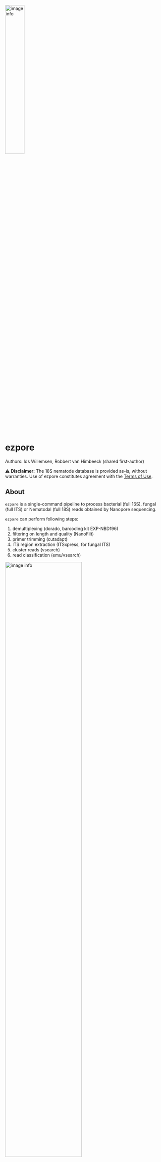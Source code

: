 <img src="ezpore_logo.png" alt="image info" width="35%">

# ezpore

Authors: Ids Willemsen, Robbert van Himbeeck (shared first-author)

⚠️ **Disclaimer:** The 18S nematode database is provided as-is, without warranties. Use of ezpore constitutes agreement with the [Terms of Use](TERMS_OF_USE.md).

## About

`ezpore` is a single-command pipeline to process bacterial (full 16S), fungal (full ITS) or Nematodal (full 18S) reads obtained by Nanopore sequencing.

`ezpore` can perform following steps:

1) demultiplexing (dorado, barcoding kit EXP-NBD196)
2) filtering on length and quality (NanoFilt)
3) primer trimming (cutadapt)
4) ITS region extraction (ITSxpress, for fungal ITS)
5) cluster reads (vsearch)
6) read classification (emu/vsearch)

<img src="Diagram.png" alt="image info" width="70%">

## Installation & prerequisites

`ezpore` is developed for Linux operating systems and will likely also work on other Unix-like OS (e.g. MacOS). 

Usage on Windows is not supported, however Windows Subsystem for Linux (WSL) can be used (see section "WSL installation instructions").

Be aware that running on windows takes way longer than on a Linux machine!

### WSL installation instructions

Follow these steps to install Windows Subsystem for Linux (WSL) on a Windows 10 or 11 machine.

1) Open PowerShell as Administrator: Press `Windows + X` and select **Windows PowerShell (Admin)** or **Windows Terminal (Admin)**.
2) Install WSL: Run the following command in the PowerShell window:
```
wsl --install
```

### Prerequisite installation instructions

To use `ezpore`, `conda` and `snakemake` need to be installed on your system. To first install `conda` perform following steps:

1) 
```
wget https://repo.anaconda.com/miniconda/Miniconda3-latest-Linux-x86_64.sh #
```
2)
```
bash Miniconda3-latest-Linux-x86_64.sh #
```
navigate trough the interactive installation shell: Choose **yes** by “Do you wish the installer to initialize Miniconda3 by running conda init? [yes|no]" 
   
3) open a new terminal, (base) will appearing at the beginning of every rule.

4) Install snakemake with the following command:
```
conda install -c conda-forge -c bioconda snakemake
```


### Downloading and running ezpore
To 'install' `ezpore`:

1) clone the repository into your local directory using `git clone https://github.com/ids-willemsen/ezpore.git` or download the [ezpore.zip](https://github.com/ids-willemsen/ezpore/raw/main/ezpore.zip) file from the github and extract it to the directory of your choice. The `ezpore.zip` contains all files necessary for your run.
2) copy your sequencing file (fastq) to the same folder that contains the extracted [ezpore.zip](https://github.com/ids-willemsen/ezpore/raw/main/ezpore.zip) file, or cd to the ezpore folder.
3) In the case of demultiplexed data: in the extraction folder containing the [ezpore.zip](https://github.com/ids-willemsen/ezpore/raw/main/ezpore.zip) contents, create a folder called 'demux' and copy your demultiplexed files to there.
4) Edit the settingsfile.yaml to correspond with your preferred run settings - arguments are explained below.
5) Edit the barcode_files.txt to only contain barcodes you want to be analyzed - in the case this file is empty or not present, the `ezpore` pipeline will use all files. 

6) Before running `ezpore` your folder should contain the following files:
   1. snakefile.smk
   2. settingsfile.yaml
   3. barcode_files.txt
   4. ezpore_conda.yaml
   5. A non-demultiplexed fastq or a folder called 'demux' containing demultiplexed files!
8) Finally, run the `ezpore` pipeline with the command, consider changing the classifier slots and cores based on your available RAM/threads:

```
snakemake --snakefile snakefile.smk --use-conda --cores all --resources classifier_slots=6
```

# The settingsfile

The settingsfile.yaml contains all possible arguments that can be used by ezpore. 

The `settingsfile.yaml` includes following arguments:

| argument | description | input type | default value |
| -------- | ----------- | ------------  | ------------- |
|keep_steps | option to delete steps to avoid directory bloating | True/False | True |
|demultiplex | demultiplexes the data using dorado | True/False | True |
|min | the minimum read length (in bp). Shorter reads are removed | integer | 100 | 
|max |the maximum read length (in bp). Larger reads are removed | INTEGER | 10000 |
|quality | the minimum average read quality to be retained. Reads with lower Q score are removed | INTEGER | 15 |
|trim_primers | removes primers using cutadapt | True/False | False |
|primer_error_rate | the maximum allowed error rate for primer trimming. | UNIT INTERVAL[0-1} | 0.2 |
|clustering | clusters sequences using vsearch | True/False | False |
|cluster_perc | the percentage identity to cluster on using vsearch. | UNIT INTERVAL[0-1} | 0.97 |
|threads | the number of threads are used throughout the pipeline | INTEGER | 24 |
|group | the group of organisms: bacteria (16S_bac), nematodes (18S_nem) or fungi (ITS_fun) | STRING | none |
|barcode_file | the path to your barcode_files.txt| STRING| none |
|input_file | the input file (.fastq) of the analysis, in case demultiplexing is not performed you leave this empty like `""` | .fastq file | none | 
|forward_primer | the primer sequence of your forward primer | STRING| none|
|forward_primer | the primer sequence of your reverse primer | STRING| none|
|classifier | the classifier you would like to use for taxonomic identification| emu/vsearch| none |
|min_abundance | the minimum relative abundance of an organism to be retained by emu | UNIT INTERVAL[0-1] | 0.0001 |
|rank | the taxonomic rank which emu uses to combine output of all files | species,genus, etc. | species | 
|vsearch_id | the minimum percent identity that vsearch will include in your output| 0.97|
|custom_database | use a custom database| True/False| False|
|custom_database_path | The path to your custom database| none|

### Using a custom database
`ezpore` is equipped to automatically download the 16S SILVA database for bacteria, the UNITE ITS database for fungi, and our in-house 18S Nematode database for both 'emu' and 'vsearch' classification. If you prefer to use your own database, this is possible by changing the custom_database argument to 'True' and adding the database path to custom_database_path. In this case, the database files should be present should be in the correct format as used by vsearch/emu. If you choose to use emu, the custom_database_path should lead to a directory containing the taxonomy.tsv and species_taxid.fasta. If you choose to use vsearch, the custom_database_path should lead to a .fasta file vsearch database format. Mind that the `group` should still be set in the settingsfile (e.g. in the case you want to use ITS extraction set it to ITS_fun or if you would like to trim primers use 16S_bac/18S_nem).

### Output
#### Emu
When using emu, the `results` folder contains taxonomic identification tables for each barcode, and two combined OTU tables containing either relative abundance or total counts. Emu combines clustered OTUs when they are identified to the same taxonomic group. If you want to keep each OTU separate, we recommend using vsearch.

#### Vsearch
When using vsearch, the `results` folder contains a combined OTU table with taxonomy where the total reads per barcode and the taxonomic group of an OTU is given. If you wish to check the sequence of an OTU, these can be found in `vsearch_input/otus_renamed.fasta`.

### Bugs and requests
If you encounter any bugs or you wish to request additional features, please open an issue on this GitHub page.

### Acknowledgements
We want to thank the creators of Decona (https://github.com/Saskia-Oosterbroek/decona) for their advice in the early stages of creating the `ezpore` pipeline.
